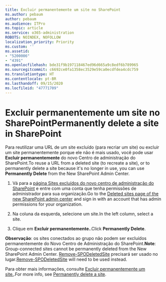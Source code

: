 ```yaml
---
title: Excluir permanentemente um site no SharePoint
ms.author: pebaum
author: pebaum
ms.audience: ITPro
ms.topic: article
ms.service: o365-administration
ROBOTS: NOINDEX, NOFOLLOW
localization_priority: Priority
ms.custom: ''
ms.assetid:
- "5200006"
- "4391"
ms.openlocfilehash: bde31f9b197118467ed96d665a9c8edf6b789965
ms.sourcegitcommit: c6692ce0fa1358ec3529e59ca0ecdfdea4cdc759
ms.translationtype: HT
ms.contentlocale: pt-BR
ms.lasthandoff: 09/15/2020
ms.locfileid: "47771709"
---
```

# <a name="permanently-delete-a-site-in-sharepoint"></a><span data-ttu-id="83405-102">Excluir permanentemente um site no SharePoint</span><span class="sxs-lookup"><span data-stu-id="83405-102">Permanently delete a site in SharePoint</span></span>

<span data-ttu-id="83405-103">Para reutilizar uma URL de um site excluído (para recriar um site) ou excluir um site permanentemente porque ele não é mais usado, você pode usar **Excluir permanentemente** do novo Centro de administração do SharePoint.</span><span class="sxs-lookup"><span data-stu-id="83405-103">To reuse a URL from a deleted site (to recreate a site), or to permanently delete a site because it's no longer in use, you can use **Permanently Delete** from the New SharePoint Admin Center.</span></span> 

1. <span data-ttu-id="83405-104">Vá para a [página Sites excluídos do novo centro de administração do SharePoint](https://admin.microsoft.com/sharepoint?page=recycleBin&modern=true) e entre com uma conta que tenha permissões de administrador para sua organização.</span><span class="sxs-lookup"><span data-stu-id="83405-104">Go to the [Deleted sites page of the new SharePoint admin center](https://admin.microsoft.com/sharepoint?page=recycleBin&modern=true) and sign in with an account that has admin permissions for your organization.</span></span> 

2. <span data-ttu-id="83405-105">Na coluna da esquerda, selecione um site.</span><span class="sxs-lookup"><span data-stu-id="83405-105">In the left column, select a site.</span></span> 

3. <span data-ttu-id="83405-106">Clique em **Excluir permanentemente.**.</span><span class="sxs-lookup"><span data-stu-id="83405-106">Click **Permanently Delete**.</span></span> 

<span data-ttu-id="83405-107">**Observação**: os sites conectados ao grupo não podem ser excluídos permanentemente do Novo Centro de Administração do SharePoint.</span><span class="sxs-lookup"><span data-stu-id="83405-107">**Note**: Group-connected sites cannot be permanently deleted from the New SharePoint Admin Center.</span></span> <span data-ttu-id="83405-108">[Remove-SPODeletedSite](https://docs.microsoft.com/powershell/module/sharepoint-online/remove-spodeletedsite) precisará ser usado no lugar.</span><span class="sxs-lookup"><span data-stu-id="83405-108">[Remove-SPODeletedSite](https://docs.microsoft.com/powershell/module/sharepoint-online/remove-spodeletedsite) will need to be used instead.</span></span>  

<span data-ttu-id="83405-109">Para obter mais informações, consulte [Excluir permanentemente um site.](https://docs.microsoft.com/sharepoint/delete-site-collection#permanently-delete-a-site).</span><span class="sxs-lookup"><span data-stu-id="83405-109">For more info, see [Permanently delete a site](https://docs.microsoft.com/sharepoint/delete-site-collection#permanently-delete-a-site).</span></span> 
